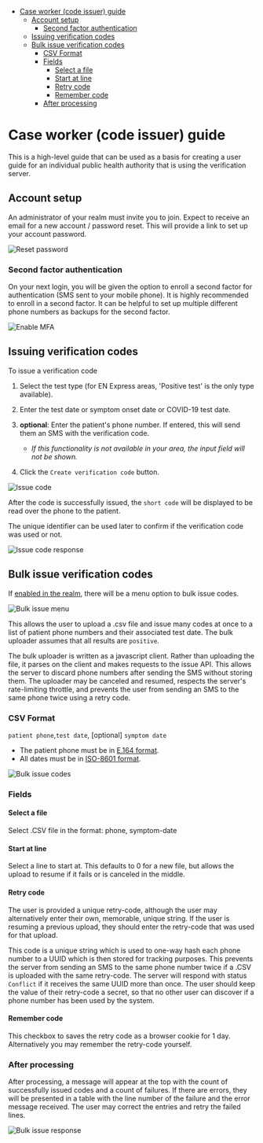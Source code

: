 - [Case worker (code issuer) guide](#case-worker-code-issuer-guide)
  - [Account setup](#account-setup)
    - [Second factor authentication](#second-factor-authentication)
  - [Issuing verification codes](#issuing-verification-codes)
  - [Bulk issue verification codes](#bulk-issue-verification-codes)
    - [CSV Format](#csv-format)
    - [Fields](#fields)
      - [Select a file](#select-a-file)
      - [Start at line](#start-at-line)
      - [Retry code](#retry-code)
      - [Remember code](#remember-code)
    - [After processing](#after-processing)

# Case worker (code issuer) guide

This is a high-level guide that can be used as a basis for creating a user guide
for an individual public health authority that is using the verification server.

## Account setup

An administrator of your realm must invite you to join.
Expect to receive an email for a new account / password reset.
This will provide a link to set up your account password.

![Reset password](images/reset-password.png "Reset password")

### Second factor authentication

On your next login, you will be given the option to enroll a second factor for authentication (SMS sent to your mobile phone). It is highly recommended to enroll in a second factor. It can be helpful to set up multiple different phone numbers as backups for the second factor.

![Enable MFA](images/enable-mfa.png "Enable MFA")

## Issuing verification codes

To issue a verification code

1. Select the test type (for EN Express areas, 'Positive test' is the only type available).

2. Enter the test date or symptom onset date or COVID-19 test date.

3. __optional__: Enter the patient's phone number. If entered, this will send them an SMS with the verification code.

    * _If this functionality is not available in your area, the input field will not be shown._

4. Click the `Create verification code` button.

![Issue code](images/issue-code.png "Issue code")

After the code is successfully issued, the `short code` will be displayed to be read over the phone to the patient.

The unique identifier can be used later to confirm if the verification code was used or not.

![Issue code response](images/issue-code-response.png "Issue code response")

## Bulk issue verification codes

If [enabled in the realm](/docs/realm-admin-guide.md#bulk-issue-codes), there will be a menu option to bulk issue codes.

![Bulk issue menu](images/bulk-issue-code-menu.png "Bulk issue menu")

This allows the user to upload a .csv file and issue many codes at once to a list of patient phone numbers and their associated test date. The bulk uploader assumes that all results are `positive`.

The bulk uploader is written as a javascript client. Rather than uploading the file, it parses on the client and makes requests to the issue API. This allows the server to discard phone numbers after sending the SMS without storing them. The uploader may be canceled and resumed, respects the server's rate-limiting throttle, and prevents the user from sending an SMS to the same phone twice using a retry code.

### CSV Format
`patient phone`,`test date`, [optional] `symptom date`

* The patient phone must be in [E.164 format](https://www.twilio.com/docs/glossary/what-e164).
* All dates must be in [ISO-8601 format](https://www.iso.org/iso-8601-date-and-time-format.html).

![Bulk issue codes](images/bulk-issue.png "Bulk issue codes")

### Fields
#### Select a file
Select .CSV file in the format: phone, symptom-date

#### Start at line
Select a line to start at. This defaults to 0 for a new file, but allows the upload to resume if it fails or is canceled in the middle.

#### Retry code
The user is provided a unique retry-code, although the user may alternatively enter their own, memorable, unique string. If the user is resuming a previous upload, they should enter the retry-code that was used for that upload.

This code is a unique string which is used to one-way hash each phone number to a UUID which is then stored for tracking purposes. This prevents the server from sending an SMS to the same phone number twice if a .CSV is uploaded with the same retry-code. The server will respond with status `Conflict` if it receives the same UUID more than once. The user should keep the value of their retry-code a secret, so that no other user can discover if a phone number has been used by the system.

#### Remember code
This checkbox to saves the retry code as a browser cookie for 1 day. Alternatively you may remember the retry-code yourself.

### After processing
After processing, a message will appear at the top with the count of successfully issued codes and a count of failures. If there are errors, they will be presented in a table with the line number of the failure and the error message received. The user may correct the entries and retry the failed lines.

![Bulk issue response](images/bulk-issue-response.png "Bulk issue response")
